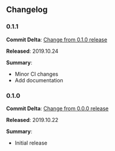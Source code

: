 ## Changelog

### 0.1.1

**Commit Delta**: [Change from 0.1.0 release](https://github.com/plus3it/watchmaker/compare/0.1.0...0.1.1)

**Released**: 2019.10.24

**Summary**:

*   Minor CI changes
*   Add documentation

### 0.1.0

**Commit Delta**: [Change from 0.0.0 release](https://github.com/plus3it/watchmaker/compare/0.0.0...0.1.0)

**Released**: 2019.10.22

**Summary**:

*   Initial release
